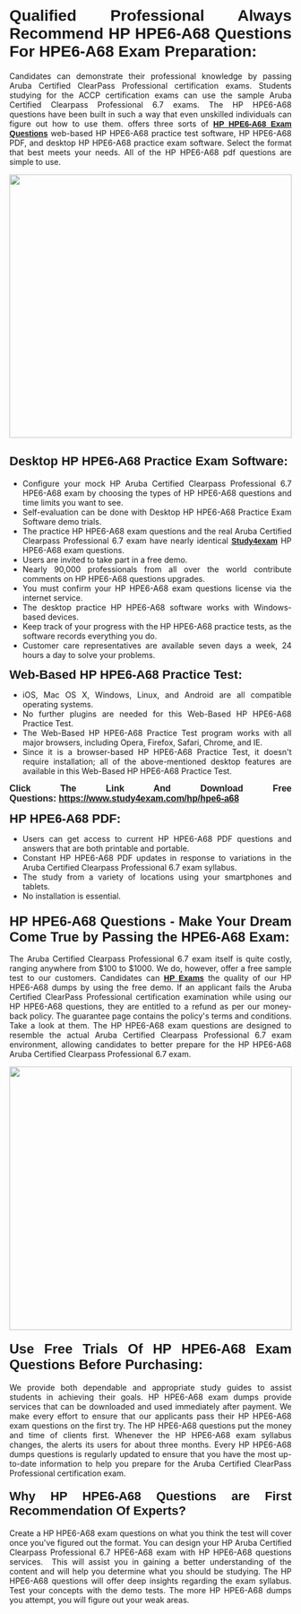<h1 style="text-align: justify;"><span style="font-family:Verdana,Geneva,sans-serif;"><strong>Qualified Professional Always Recommend HP HPE6-A68 Questions For HPE6-A68 Exam Preparation:</strong></span></h1>

<p style="text-align: justify;">Candidates can demonstrate their professional knowledge by passing Aruba Certified ClearPass Professional certification exams. Students studying for the ACCP certification exams can use the sample Aruba Certified Clearpass Professional 6.7 exams. The HP HPE6-A68 questions have been built in such a way that even unskilled individuals can figure out how to use them. offers three sorts of <a href="https://www.study4exam.com/hp/hpe6-a68" target="_blank"><span style="font-family:Verdana,Geneva,sans-serif;"><strong>HP HPE6-A68 Exam Questions</strong></span></a> web-based HP HPE6-A68 practice test software, HP HPE6-A68 PDF, and desktop HP HPE6-A68 practice exam software. Select the format that best meets your needs. All of the HP HPE6-A68 pdf questions are simple to use.</p>

<p style="text-align: justify;"><a href="https://www.study4exam.com/hp/hpe6-a68" target="_blank"><img alt="" src="https://www.thequestionanswers.com/wp-content/uploads/2022/02/imgpsh_fullsize_anim-1.webp" style="width: 100%; height: 470px;" /></a></p>

<h2 style="text-align: justify;"><span style="font-family:Verdana,Geneva,sans-serif;"><strong><span style="font-size:22px;">Desktop HP HPE6-A68 Practice Exam Software:</span></strong></span></h2>

<ul>
	<li style="text-align: justify;">Configure your mock HP Aruba Certified Clearpass Professional 6.7 HPE6-A68 exam by choosing the types of HP HPE6-A68 questions and time limits you want to see.</li>
	<li style="text-align: justify;">Self-evaluation can be done with Desktop HP HPE6-A68 Practice Exam Software demo trials.</li>
	<li style="text-align: justify;">The practice HP HPE6-A68 exam questions and the real Aruba Certified Clearpass Professional 6.7 exam have nearly identical <a href="https://www.study4exam.com/" target="_blank"><span style="font-family:Verdana,Geneva,sans-serif;"><strong>Study4exam</strong></span></a> HP HPE6-A68 exam questions.</li>
	<li style="text-align: justify;">Users are invited to take part in a free demo.</li>
	<li style="text-align: justify;">Nearly 90,000 professionals from all over the world contribute comments on HP HPE6-A68 questions upgrades.</li>
	<li style="text-align: justify;">You must confirm your HP HPE6-A68 exam questions license via the internet service.</li>
	<li style="text-align: justify;">The desktop practice HP HPE6-A68 software works with Windows-based devices.</li>
	<li style="text-align: justify;">Keep track of your progress with the HP HPE6-A68 practice tests, as the software records everything you do.</li>
	<li style="text-align: justify;">Customer care representatives are available seven days a week, 24 hours a day to solve your problems.</li>
</ul>

<p style="text-align: justify;"><strong><span style="font-size:22px;"><span style="font-family:Verdana,Geneva,sans-serif;">Web-Based HP HPE6-A68 Practice Test:</span></span></strong></p>

<ul>
	<li style="text-align: justify;">iOS, Mac OS X, Windows, Linux, and Android are all compatible operating systems.</li>
	<li style="text-align: justify;">No further plugins are needed for this Web-Based HP HPE6-A68 Practice Test.</li>
	<li style="text-align: justify;">The Web-Based HP HPE6-A68 Practice Test program works with all major browsers, including Opera, Firefox, Safari, Chrome, and IE.</li>
	<li style="text-align: justify;">Since it is a browser-based HP HPE6-A68 Practice Test, it doesn't require installation; all of the above-mentioned desktop features are available in this Web-Based HP HPE6-A68 Practice Test.</li>
</ul>

<p style="text-align: justify;"><span style="font-size:16px;"><span style="font-family:Tahoma,Geneva,sans-serif;"><strong>Click The Link And Download Free Questions:</strong> <strong><a href="https://www.study4exam.com/hp/hpe6-a68" target="_blank">https://www.study4exam.com/hp/hpe6-a68</a></strong></span></span></p>

<p style="text-align: justify;"><strong><span style="font-size:22px;"><span style="font-family:Verdana,Geneva,sans-serif;">HP HPE6-A68 PDF:</span></span></strong></p>

<ul>
	<li style="text-align: justify;">Users can get access to current HP HPE6-A68 PDF questions and answers that are both printable and portable.</li>
	<li style="text-align: justify;">Constant HP HPE6-A68 PDF updates in response to variations in the Aruba Certified Clearpass Professional 6.7 exam syllabus.</li>
	<li style="text-align: justify;">The study from a variety of locations using your smartphones and tablets.</li>
	<li style="text-align: justify;">No installation is essential.</li>
</ul>

<h3 style="text-align: justify;"><span style="font-family:Verdana,Geneva,sans-serif;"><strong><span style="font-size:24px;">HP HPE6-A68 Questions - Make Your Dream Come True by Passing the HPE6-A68 Exam:</span></strong></span></h3>

<p style="text-align: justify;">The Aruba Certified Clearpass Professional 6.7 exam itself is quite costly, ranging anywhere from $100 to $1000. We do, however, offer a free sample test to our customers. Candidates can <a href="https://www.study4exam.com/hp-exams" target="_blank"><span style="font-family:Verdana,Geneva,sans-serif;"><strong>HP Exams</strong></span></a> the quality of our HP HPE6-A68 dumps by using the free demo. If an applicant fails the Aruba Certified ClearPass Professional certification examination while using our HP HPE6-A68 questions, they are entitled to a refund as per our money-back policy. The guarantee page contains the policy's terms and conditions. Take a look at them. The HP HPE6-A68 exam questions are designed to resemble the actual Aruba Certified Clearpass Professional 6.7 exam environment, allowing candidates to better prepare for the HP HPE6-A68 Aruba Certified Clearpass Professional 6.7 exam.</p>

<p style="text-align: center;"><a href="https://www.study4exam.com/hp/hpe6-a68" target="_blank"><img alt="" src="https://www.thequestionanswers.com/wp-content/uploads/2022/02/imgpsh_fullsize_anim.webp" style="width: 100%; height: 470px;" /></a></p>

<h4 style="text-align: justify;"><span style="font-family:Verdana,Geneva,sans-serif;"><strong><span style="font-size:24px;">Use Free Trials Of HP HPE6-A68 Exam Questions Before Purchasing:</span></strong></span></h4>

<p style="text-align: justify;">We provide both dependable and appropriate study guides to assist students in achieving their goals. HP HPE6-A68 exam dumps provide services that can be downloaded and used immediately after payment. We make every effort to ensure that our applicants pass their HP HPE6-A68 exam questions on the first try. The HP HPE6-A68 questions put the money and time of clients first. Whenever the HP HPE6-A68 exam syllabus changes, the alerts its users for about three months. Every HP HPE6-A68 dumps questions is regularly updated to ensure that you have the most up-to-date information to help you prepare for the Aruba Certified ClearPass Professional certification exam.</p>

<h4 style="text-align: justify;"><strong><span style="font-family:Verdana,Geneva,sans-serif;"><span style="font-size:22px;">Why HP HPE6-A68 Questions are First Recommendation Of Experts?</span></span></strong></h4>

<p style="text-align: justify;">Create a HP HPE6-A68 exam questions on what you think the test will cover once you've figured out the format. You can design your HP Aruba Certified Clearpass Professional 6.7 HPE6-A68 exam with HP HPE6-A68 questions services.  This will assist you in gaining a better understanding of the content and will help you determine what you should be studying. The HP HPE6-A68 questions will offer deep insights regarding the exam syllabus. Test your concepts with the demo tests. The more HP HPE6-A68 dumps you attempt, you will figure out your weak areas. </p>
